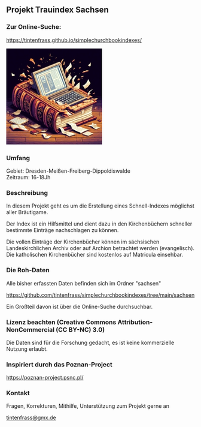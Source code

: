 ## Projekt Trauindex Sachsen
### Zur Online-Suche:
https://tintenfrass.github.io/simplechurchbookindexes/

[<img src="book.jpg">](https://tintenfrass.github.io/simplechurchbookindexes/)

### Umfang
Gebiet: Dresden-Meißen-Freiberg-Dippoldiswalde<br>
Zeitraum: 16-18Jh

### Beschreibung

In diesem Projekt geht es um die Erstellung eines Schnell-Indexes möglichst aller Bräutigame.

Der Index ist ein Hilfsmittel und dient dazu in den Kirchenbüchern schneller bestimmte Einträge nachschlagen zu können.

Die vollen Einträge der Kirchenbücher können im sächsischen Landeskirchlichen Archiv oder auf Archion betrachtet werden (evangelisch).
Die katholischen Kirchenbücher sind kostenlos auf Matricula einsehbar.

### Die Roh-Daten
Alle bisher erfassten Daten befinden sich im Ordner "sachsen"

https://github.com/tintenfrass/simplechurchbookindexes/tree/main/sachsen

Ein Großteil davon ist über die Online-Suche durchsuchbar.

### Lizenz beachten (Creative Commons Attribution-NonCommercial (CC BY-NC) 3.0)
Die Daten sind für die Forschung gedacht, es ist keine kommerzielle Nutzung erlaubt.

### Inspiriert durch das Poznan-Project
https://poznan-project.psnc.pl/

### Kontakt
Fragen, Korrekturen, Mithilfe, Unterstützung zum Projekt gerne an

tintenfrass@gmx.de
